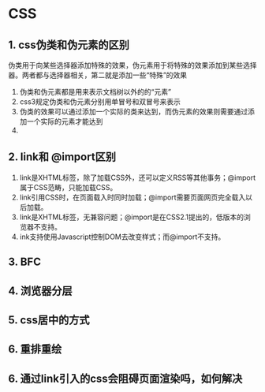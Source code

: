 # CSS
## 1. css伪类和伪元素的区别
伪类用于向某些选择器添加特殊的效果，伪元素用于将特殊的效果添加到某些选择器。两者都与选择器相关，第二就是添加一些“特殊”的效果
1. 伪类和伪元素都是用来表示文档树以外的的“元素”
2. css3规定伪类和伪元素分别用单冒号和双冒号来表示
3. 伪类的效果可以通过添加一个实际的类来达到，而伪元素的效果则需要通过添加一个实际的元素才能达到
4. 
## 2. link和 @import区别
1. link是XHTML标签，除了加载CSS外，还可以定义RSS等其他事务；@import属于CSS范畴，只能加载CSS。
2. link引用CSS时，在页面载入时同时加载；@import需要页面网页完全载入以后加载。
3. link是XHTML标签，无兼容问题；@import是在CSS2.1提出的，低版本的浏览器不支持。
4. ink支持使用Javascript控制DOM去改变样式；而@import不支持。
## 3. BFC
## 4. 浏览器分层
## 5. css居中的方式
## 6. 重排重绘
## 6. 通过link引入的css会阻碍页面渲染吗，如何解决